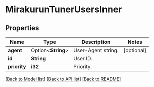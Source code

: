 # MirakurunTunerUsersInner

## Properties

Name | Type | Description | Notes
------------ | ------------- | ------------- | -------------
**agent** | Option<**String**> | User-Agent string. | [optional]
**id** | **String** | User ID. | 
**priority** | **i32** | Priority. | 

[[Back to Model list]](../README.md#documentation-for-models) [[Back to API list]](../README.md#documentation-for-api-endpoints) [[Back to README]](../README.md)


